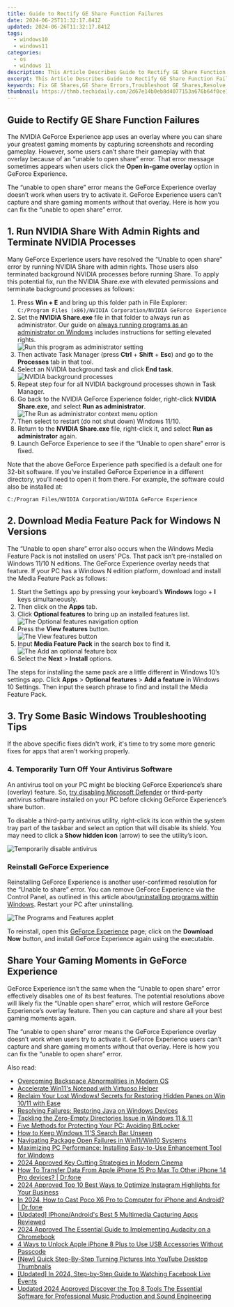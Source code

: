```yaml
---
title: Guide to Rectify GE Share Function Failures
date: 2024-06-25T11:32:17.841Z
updated: 2024-06-26T11:32:17.841Z
tags:
  - windows10
  - windows11
categories:
  - os
  - windows 11
description: This Article Describes Guide to Rectify GE Share Function Failures
excerpt: This Article Describes Guide to Rectify GE Share Function Failures
keywords: Fix GE Shares,GE Share Errors,Troubleshoot GE Shares,Resolve GE Shares Issue,Repairing GE Shares,Correct GE Share Failures,Mending GE Share Problems
thumbnail: https://thmb.techidaily.com/2d67e14b0eb8d4077153a676b64f0ce1665316566b80f80c4fccfcd9a772edaa.jpg
---
```


## Guide to Rectify GE Share Function Failures

 The NVIDIA GeForce Experience app uses an overlay where you can share your greatest gaming moments by capturing screenshots and recording gameplay. However, some users can’t share their gameplay with that overlay because of an “unable to open share” error. That error message sometimes appears when users click the **Open in-game overlay** option in GeForce Experience.

 The “unable to open share” error means the GeForce Experience overlay doesn’t work when users try to activate it. GeForce Experience users can’t capture and share gaming moments without that overlay. Here is how you can fix the “unable to open share” error.

## 1\. Run NVIDIA Share With Admin Rights and Terminate NVIDIA Processes

 Many GeForce Experience users have resolved the “Unable to open share” error by running NVIDIA Share with admin rights. Those users also terminated background NVIDIA processes before running Share. To apply this potential fix, run the NVIDIA Share.exe with elevated permissions and terminate background processes as follows:

1. Press **Win + E** and bring up this folder path in File Explorer:  
`C:/Program Files (x86)/NVIDIA Corporation/NVIDIA GeForce Experience`
2. Set the **NVIDIA Share.exe** file in that folder to always run as administrator. Our guide on [always running programs as an administrator on Windows](https://www.makeuseof.com/tag/always-run-apps-administrator-windows/) includes instructions for setting elevated rights.  
![Run this program as administrator setting](https://static1.makeuseofimages.com/wordpress/wp-content/uploads/2023/06/run-this-program-as-administrator.jpg)
3. Then activate Task Manager (press **Ctrl** \+ **Shift** \+ **Esc**) and go to the **Processes** tab in that tool.
4. Select an NVIDIA background task and click **End task**.  
![NVIDIA background processes](https://static1.makeuseofimages.com/wordpress/wp-content/uploads/2023/06/nvidia-background-processes.jpg)
5. Repeat step four for all NVIDIA background processes shown in Task Manager.
6. Go back to the NVIDIA GeForce Experience folder, right-click **NVIDIA Share.exe**, and select **Run as administrator**.  
![The Run as administrator context menu option](https://static1.makeuseofimages.com/wordpress/wp-content/uploads/2023/06/run-as-administrator-option.jpg)
7. Then select to restart (do not shut down) Windows 11/10\.
8. Return to the **NVIDIA Share.exe** file, right-click it, and select **Run as administrator** again.
9. Launch GeForce Experience to see if the “Unable to open share” error is fixed.

 Note that the above GeForce Experience path specified is a default one for 32-bit software. If you’ve installed GeForce Experience in a different directory, you’ll need to open it from there. For example, the software could also be installed at:

`C:/Program Files/NVIDIA Corporation/NVIDIA GeForce Experience`

## 2\. Download Media Feature Pack for Windows N Versions

 The “Unable to open share” error also occurs when the Windows Media Feature Pack is not installed on users’ PCs. That pack isn’t pre-installed on Windows 11/10 N editions. The GeForce Experience overlay needs that feature. If your PC has a Windows N edition platform, download and install the Media Feature Pack as follows:

1. Start the Settings app by pressing your keyboard’s **Windows** logo + **I** keys simultaneously.
2. Then click on the **Apps** tab.
3. Click **Optional features** to bring up an installed features list.  
![The Optional features navigation option](https://static1.makeuseofimages.com/wordpress/wp-content/uploads/2023/06/optional-features-button.jpg)
4. Press the **View features** button.  
![The View features button](https://static1.makeuseofimages.com/wordpress/wp-content/uploads/2023/06/view-features-button.jpg)
5. Input **Media Feature Pack** in the search box to find it.  
![The Add an optional feature box](https://static1.makeuseofimages.com/wordpress/wp-content/uploads/2023/06/optional-features-search-box.jpg)
6. Select the **Next** \> **Install** options.

 The steps for installing the same pack are a little different in Windows 10’s settings app. Click **Apps** \> **Optional features** \> **Add a feature** in Windows 10 Settings. Then input the search phrase to find and install the Media Feature Pack.

## 3\. Try Some Basic Windows Troubleshooting Tips

 If the above specific fixes didn't work, it's time to try some more generic fixes for apps that aren't working properly.

### 4\. Temporarily Turn Off Your Antivirus Software

 An antivirus tool on your PC might be blocking GeForce Experience’s share (overlay) feature. So, [try disabling Microsoft Defender](https://www.makeuseof.com/how-to-turn-off-windows-defender/) or third-party antivirus software installed on your PC before clicking GeForce Experience’s share button.

 To disable a third-party antivirus utility, right-click its icon within the system tray part of the taskbar and select an option that will disable its shield. You may need to click a **Show hidden icon** (arrow) to see the utility’s icon.

![Temporarily disable antivirus](https://static1.makeuseofimages.com/wordpress/wp-content/uploads/2022/06/disable-antivirus.jpg)

### Reinstall GeForce Experience

 Reinstalling GeForce Experience is another user-confirmed resolution for the “Unable to share” error. You can remove GeForce Experience via the Control Panel, as outlined in this article about[uninstalling programs within Windows](https://www.makeuseof.com/windows-11-different-ways-to-uninstall-software/). Restart your PC after uninstalling.

![The Programs and Features applet](https://static1.makeuseofimages.com/wordpress/wp-content/uploads/2023/06/programs-and-features-applet.jpg)

 To reinstall, open this [GeForce Experience](https://www.nvidia.com/en-gb/geforce/geforce-experience/) page; click on the **Download Now** button, and install GeForce Experience again using the executable.

## Share Your Gaming Moments in GeForce Experience

 GeForce Experience isn’t the same when the “Unable to open share” error effectively disables one of its best features. The potential resolutions above will likely fix the “Unable open share” error, which will restore GeForce Experience’s overlay feature. Then you can capture and share all your best gaming moments again.

 The “unable to open share” error means the GeForce Experience overlay doesn’t work when users try to activate it. GeForce Experience users can’t capture and share gaming moments without that overlay. Here is how you can fix the “unable to open share” error.

<span class="atpl-alsoreadstyle">Also read:</span>
<div><ul>
<li><a href="https://win11.techidaily.com/overcoming-backspace-abnormalities-in-modern-os/"><u>Overcoming Backspace Abnormalities in Modern OS</u></a></li>
<li><a href="https://win11.techidaily.com/accelerate-win11s-notepad-with-virtuoso-helper/"><u>Accelerate Win11's Notepad with Virtuoso Helper</u></a></li>
<li><a href="https://win11.techidaily.com/reclaim-your-lost-windows-secrets-for-restoring-hidden-panes-on-win-1011-with-ease/"><u>Reclaim Your Lost Windows! Secrets for Restoring Hidden Panes on Win 10/11 with Ease</u></a></li>
<li><a href="https://win11.techidaily.com/resolving-failures-restoring-java-on-windows-devices/"><u>Resolving Failures: Restoring Java on Windows Devices</u></a></li>
<li><a href="https://win11.techidaily.com/tackling-the-zero-empty-directories-issue-in-windows-11-and-11/"><u>Tackling the Zero-Empty Directories Issue in Windows 11 & 11</u></a></li>
<li><a href="https://win11.techidaily.com/five-methods-for-protecting-your-pc-avoiding-bitlocker/"><u>Five Methods for Protecting Your PC: Avoiding BitLocker</u></a></li>
<li><a href="https://win11.techidaily.com/how-to-keep-windows-11s-search-bar-unseen/"><u>How to Keep Windows 11'S Search Bar Unseen</u></a></li>
<li><a href="https://win11.techidaily.com/navigating-package-open-failures-in-win11win10-systems/"><u>Navigating Package Open Failures in Win11/Win10 Systems</u></a></li>
<li><a href="https://win11.techidaily.com/maximizing-pc-performance-installing-easy-to-use-enhancement-tool-for-windows/"><u>Maximizing PC Performance: Installing Easy-to-Use Enhancement Tool for Windows</u></a></li>
<li><a href="https://extra-skills.techidaily.com/2024-approved-key-cutting-strategies-in-modern-cinema/"><u>2024 Approved  Key Cutting Strategies in Modern Cinema</u></a></li>
<li><a href="https://techidaily.com/how-to-transfer-data-from-apple-iphone-15-pro-max-to-other-iphone-14-pro-devices-drfone-by-drfone-transfer-data-from-ios-transfer-data-from-ios/"><u>How To Transfer Data From Apple iPhone 15 Pro Max To Other iPhone 14 Pro devices? | Dr.fone</u></a></li>
<li><a href="https://instagram-video-files.techidaily.com/2024-approved-top-10-best-ways-to-optimize-instagram-highlights-for-your-business/"><u>2024 Approved  Top 10 Best Ways to Optimize Instagram Highlights for Your Business</u></a></li>
<li><a href="https://screen-mirror.techidaily.com/in-2024-how-to-cast-poco-x6-pro-to-computer-for-iphone-and-android-drfone-by-drfone-android/"><u>In 2024, How to Cast Poco X6 Pro to Computer for iPhone and Android? | Dr.fone</u></a></li>
<li><a href="https://facebook-record-videos.techidaily.com/updated-iphoneandroids-best-5-multimedia-capturing-apps-reviewed/"><u>[Updated] IPhone/Android's Best 5 Multimedia Capturing Apps Reviewed</u></a></li>
<li><a href="https://audio-shaping.techidaily.com/2024-approved-the-essential-guide-to-implementing-audacity-on-a-chromebook/"><u>2024 Approved The Essential Guide to Implementing Audacity on a Chromebook</u></a></li>
<li><a href="https://ios-unlock.techidaily.com/4-ways-to-unlock-apple-iphone-8-plus-to-use-usb-accessories-without-passcode-by-drfone-ios/"><u>4 Ways to Unlock Apple iPhone 8 Plus to Use USB Accessories Without Passcode</u></a></li>
<li><a href="https://youtube-stream.techidaily.com/new-quick-step-by-step-turning-pictures-into-youtube-desktop-thumbnails/"><u>[New] Quick Step-By-Step  Turning Pictures Into YouTube Desktop Thumbnails</u></a></li>
<li><a href="https://facebook-video-recording.techidaily.com/updated-in-2024-step-by-step-guide-to-watching-facebook-live-events/"><u>[Updated] In 2024, Step-by-Step Guide to Watching Facebook Live Events</u></a></li>
<li><a href="https://voice-adjusting.techidaily.com/updated-2024-approved-discover-the-top-8-tools-the-essential-software-for-professional-music-production-and-sound-engineering/"><u>Updated 2024 Approved Discover the Top 8 Tools The Essential Software for Professional Music Production and Sound Engineering</u></a></li>
</ul></div>

<ins class="adsbygoogle"
      style="display:block"
      data-ad-client="ca-pub-7571918770474297"
      data-ad-slot="8358498916"
      data-ad-format="auto"
      data-full-width-responsive="true"></ins>